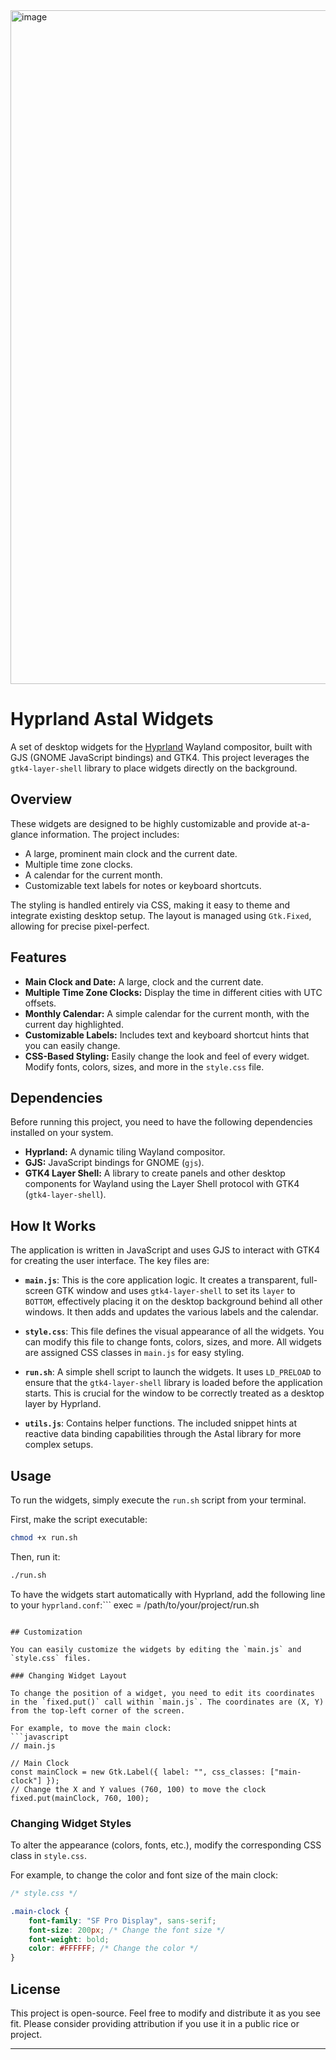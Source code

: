 <img width="1919" height="1078" alt="image" src="https://github.com/user-attachments/assets/9a089b81-5b85-4237-b96e-0b07d9fbf0e1" />

# Hyprland Astal Widgets

A set of desktop widgets for the [Hyprland](https://hyprland.org/) Wayland compositor, built with GJS (GNOME JavaScript bindings) and GTK4. This project leverages the `gtk4-layer-shell` library to place widgets directly on the background.

## Overview

These widgets are designed to be highly customizable and provide at-a-glance information. The project includes:

*   A large, prominent main clock and the current date.
*   Multiple time zone clocks.
*   A calendar for the current month.
*   Customizable text labels for notes or keyboard shortcuts.

The styling is handled entirely via CSS, making it easy to theme and integrate existing desktop setup. The layout is managed using `Gtk.Fixed`, allowing for precise pixel-perfect.

## Features

*   **Main Clock and Date:** A large, clock and the current date.
*   **Multiple Time Zone Clocks:** Display the time in different cities with UTC offsets.
*   **Monthly Calendar:** A simple calendar for the current month, with the current day highlighted.
*   **Customizable Labels:** Includes text and keyboard shortcut hints that you can easily change.
*   **CSS-Based Styling:** Easily change the look and feel of every widget. Modify fonts, colors, sizes, and more in the `style.css` file.

## Dependencies

Before running this project, you need to have the following dependencies installed on your system.

*   **Hyprland:** A dynamic tiling Wayland compositor.
*   **GJS:** JavaScript bindings for GNOME (`gjs`).
*   **GTK4 Layer Shell:** A library to create panels and other desktop components for Wayland using the Layer Shell protocol with GTK4 (`gtk4-layer-shell`).
## How It Works

The application is written in JavaScript and uses GJS to interact with GTK4 for creating the user interface. The key files are:

*   **`main.js`**: This is the core application logic. It creates a transparent, full-screen GTK window and uses `gtk4-layer-shell` to set its `layer` to `BOTTOM`, effectively placing it on the desktop background behind all other windows. It then adds and updates the various labels and the calendar.

*   **`style.css`**: This file defines the visual appearance of all the widgets. You can modify this file to change fonts, colors, sizes, and more. All widgets are assigned CSS classes in `main.js` for easy styling.

*   **`run.sh`**: A simple shell script to launch the widgets. It uses `LD_PRELOAD` to ensure that the `gtk4-layer-shell` library is loaded before the application starts. This is crucial for the window to be correctly treated as a desktop layer by Hyprland.

*   **`utils.js`**: Contains helper functions. The included snippet hints at reactive data binding capabilities through the Astal library for more complex setups.

## Usage

To run the widgets, simply execute the `run.sh` script from your terminal.

First, make the script executable:
```bash
chmod +x run.sh
```

Then, run it:
```bash
./run.sh
```

To have the widgets start automatically with Hyprland, add the following line to your `hyprland.conf`:```
exec = /path/to/your/project/run.sh
```

## Customization

You can easily customize the widgets by editing the `main.js` and `style.css` files.

### Changing Widget Layout

To change the position of a widget, you need to edit its coordinates in the `fixed.put()` call within `main.js`. The coordinates are (X, Y) from the top-left corner of the screen.

For example, to move the main clock:
```javascript
// main.js

// Main Clock
const mainClock = new Gtk.Label({ label: "", css_classes: ["main-clock"] });
// Change the X and Y values (760, 100) to move the clock
fixed.put(mainClock, 760, 100);
```

### Changing Widget Styles

To alter the appearance (colors, fonts, etc.), modify the corresponding CSS class in `style.css`.

For example, to change the color and font size of the main clock:
```css
/* style.css */

.main-clock {
    font-family: "SF Pro Display", sans-serif;
    font-size: 200px; /* Change the font size */
    font-weight: bold;
    color: #FFFFFF; /* Change the color */
}
```

## License

This project is open-source. Feel free to modify and distribute it as you see fit. Please consider providing attribution if you use it in a public rice or project.

---
